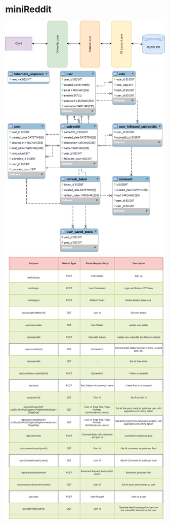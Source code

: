 # miniReddit
![alt text](https://github.com/jatinKhachane/miniReddit/blob/main/miniReddit-System.png)
![alt text](https://github.com/jatinKhachane/miniReddit/blob/main/miniReddit_Arch_v2.png)
![alt text](https://github.com/jatinKhachane/miniReddit/blob/main/miniReddit-APIs.drawio%20(1).png)
